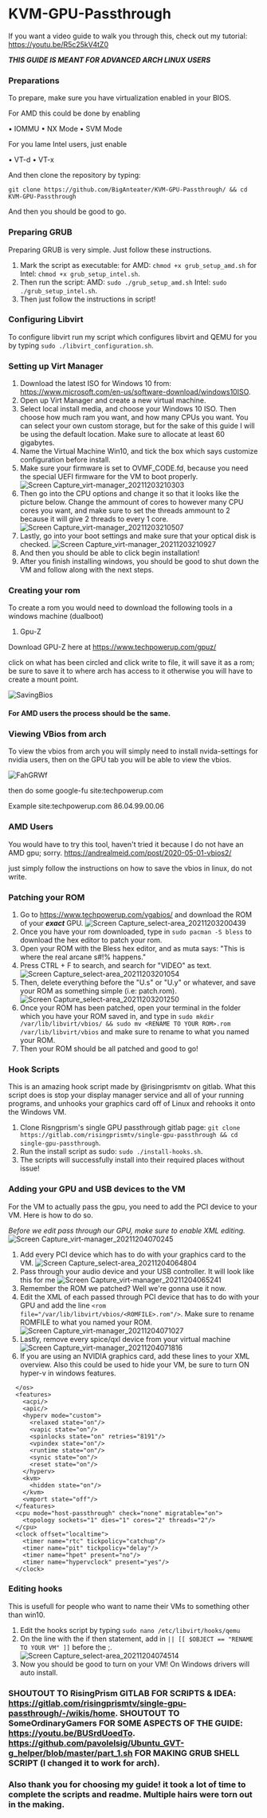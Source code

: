 # KVM-GPU-Passthrough

If you want a video guide to walk you through this, check out my tutorial: https://youtu.be/R5c25kV4tZ0

***THIS GUIDE IS MEANT FOR ADVANCED ARCH LINUX USERS***

### Preparations

To prepare, make sure you have virtualization enabled in your BIOS.

For AMD this could be done by enabling

  • IOMMU
  • NX Mode
  • SVM Mode

For you lame Intel users, just enable

  • VT-d
  • VT-x

And then clone the repository by typing:

```
git clone https://github.com/BigAnteater/KVM-GPU-Passthrough/ && cd KVM-GPU-Passthrough
```

And then you should be good to go.

### Preparing GRUB

Preparing GRUB is very simple. Just follow these instructions.

1) Mark the script as executable: for AMD: ``chmod +x grub_setup_amd.sh`` for Intel: ``chmod +x grub_setup_intel.sh``.
2) Then run the script: AMD: ``sudo ./grub_setup_amd.sh`` Intel: ``sudo ./grub_setup_intel.sh``.
3) Then just follow the instructions in script!

### Configuring Libvirt

To configure libvirt run my script which configures libvirt and QEMU for you by typing ``sudo ./libvirt_configuration.sh``.

### Setting up Virt Manager

1) Download the latest ISO for Windows 10 from: https://www.microsoft.com/en-us/software-download/windows10ISO.
2) Open up Virt Manager and create a new virtual machine.
3) Select local install media, and choose your Windows 10 ISO. Then choose how much ram you want, and how many CPUs you want. You can select your own custom storage, but for the sake of this guide I will be using the default location. Make sure to allocate at least 60 gigabytes.
5) Name the Virtual Machine Win10, and tick the box which says customize configuration before install.
6) Make sure your firmware is set to OVMF_CODE.fd, because you need the special UEFI firmware for the VM to boot properly.
![Screen Capture_virt-manager_20211203210303](https://user-images.githubusercontent.com/77298458/144697907-4a5b9099-9415-45df-8a3c-a44274dde6e6.png)
7) Then go into the CPU options and change it so that it looks like the picture below. Change the ammount of cores to however many CPU cores you want, and make sure to set the threads ammount to 2 because it will give 2 threads to every 1 core.
![Screen Capture_virt-manager_20211203210507](https://user-images.githubusercontent.com/77298458/144697973-239be762-9928-4b9e-a475-9f5ed9bb112a.png)
8) Lastly, go into your boot settings and make sure that your optical disk is checked.
![Screen Capture_virt-manager_20211203210927](https://user-images.githubusercontent.com/77298458/144698047-39cfddde-aa28-4d4c-8f0b-bff81a5c21ca.png)
9) And then you should be able to click begin installation!
10) After you finish installing windows, you should be good to shut down the VM and follow along with the next steps.

### Creating your rom

To create a rom you would need to download the following tools in a windows machine (dualboot)

1) Gpu-Z

Download GPU-Z here at https://www.techpowerup.com/gpuz/

click on what has been circled and click write to file, it will save it as a rom; be sure to save it to where arch has access to it otherwise you will have to create a mount point.

![SavingBios](https://user-images.githubusercontent.com/68661602/150429190-1fa45b23-c6b0-4a4b-9d32-ed4f98c453d8.png)

#### For AMD users the process should be the same.

### Viewing VBios from arch

To view the vbios from arch you will simply need to install nvida-settings for nvidia users, then on the GPU tab you will be able to view the vbios.

![FahGRWf](https://user-images.githubusercontent.com/68661602/150429338-c041e1c9-3f23-4bd8-ab5a-3570580a03bf.png)

then do some google-fu site:techpowerup.com  <vbios goes here>
  
  Example site:techpowerup.com 86.04.99.00.06

### AMD Users

You would have to try this tool, haven't tried it because I do not have an AMD gpu; sorry.
https://andrealmeid.com/post/2020-05-01-vbios2/

just simply follow the instructions on how to save the vbios in linux, do not write.


### Patching your ROM

1) Go to https://www.techpowerup.com/vgabios/ and download the ROM of your ***exact*** GPU.
![Screen Capture_select-area_20211203200439](https://user-images.githubusercontent.com/77298458/144696258-5a424e34-236a-4e20-adf7-723068707712.png)
2) Once you have your rom downloaded, type in ``sudo pacman -S bless`` to download the hex editor to patch your rom.
3) Open your ROM with the Bless hex editor, and as muta says: "This is where the real arcane s#!% happens."
4) Press CTRL + F to search, and search for "VIDEO" as text.
![Screen Capture_select-area_20211203201054](https://user-images.githubusercontent.com/77298458/144696438-6e7afb3e-b808-4bc7-a0be-8683c046f445.png)
5) Then, delete everything before the "U.s" or "U.y" or whatever, and save your ROM as something simple (i.e: patch.rom).
![Screen Capture_select-area_20211203201250](https://user-images.githubusercontent.com/77298458/144696539-44ce50f6-c6fd-4d2d-9564-3be3fd663585.png)
6) Once your ROM has been patched, open your terminal in the folder which you have your ROM saved in, and type in ``sudo mkdir /var/lib/libvirt/vbios/ && sudo mv <RENAME TO YOUR ROM>.rom /var/lib/libvirt/vbios`` and make sure to rename <RENAME TO YOUR ROM> to what you named your ROM.
7) Then your ROM should be all patched and good to go!

### Hook Scripts

This is an amazing hook script made by @risingprismtv on gitlab. What this script does is stop your display manager service and all of your running programs, and unhooks your graphics card off of Linux and rehooks it onto the Windows VM.

1) Clone Risngprism's single GPU passthrough gitlab page: ``git clone https://gitlab.com/risingprismtv/single-gpu-passthrough && cd single-gpu-passthrough``.
2) Run the install script as sudo: ``sudo ./install-hooks.sh``.
3) The scripts will successfully install into their required places without issue!

### Adding your GPU and USB devices to the VM

For the VM to actually pass the gpu, you need to add the PCI device to your VM. Here is how to do so.

*Before we edit pass through our GPU, make sure to enable XML editing.*
![Screen Capture_virt-manager_20211204070245](https://user-images.githubusercontent.com/77298458/144714348-ef5a9437-624e-41f7-b94f-9889722c993a.png)



1) Add every PCI device which has to do with your graphics card to the VM.
![Screen Capture_select-area_20211204064804](https://user-images.githubusercontent.com/77298458/144713848-a7918b97-5e1c-4961-b9ec-a9fc1259d777.png)
2) Pass through your audio device and your USB controller. It will look like this for me
![Screen Capture_virt-manager_20211204065241](https://user-images.githubusercontent.com/77298458/144714016-bf504808-f7ff-4a2f-b533-540d596e794c.png)
3) Remember the ROM we patched? Well we're gonna use it now. 
4) Edit the XML of each passed through PCI device that has to do with your GPU and add the line ``<rom file="/var/lib/libvirt/vbios/<ROMFILE>.rom"/>``. Make sure to rename ROMFILE to what you named your ROM.
![Screen Capture_virt-manager_20211204071027](https://user-images.githubusercontent.com/77298458/144714606-ac7d7cfe-b567-492a-a863-08557a58b5c8.png)
5) Lastly, remove every spice/qxl device from your virtual machine
![Screen Capture_virt-manager_20211204071816](https://user-images.githubusercontent.com/77298458/144714841-974cdf8e-57ef-448f-ae2a-cd45809ddae2.png)
6) If you are using an NVIDIA graphics card, add these lines to your XML overview. Also this could be used to hide your VM, be sure to turn ON hyper-v in windows features.
```
  </os>
  <features>
    <acpi/>
    <apic/>
    <hyperv mode="custom">
      <relaxed state="on"/>
      <vapic state="on"/>
      <spinlocks state="on" retries="8191"/>
      <vpindex state="on"/>
      <runtime state="on"/>
      <synic state="on"/>
      <reset state="on"/>
    </hyperv>
    <kvm>
      <hidden state="on"/>
    </kvm>
    <vmport state="off"/>
  </features>
  <cpu mode="host-passthrough" check="none" migratable="on">
    <topology sockets="1" dies="1" cores="2" threads="2"/>
  </cpu>
  <clock offset="localtime">
    <timer name="rtc" tickpolicy="catchup"/>
    <timer name="pit" tickpolicy="delay"/>
    <timer name="hpet" present="no"/>
    <timer name="hypervclock" present="yes"/>
  </clock>
```

### Editing hooks
This is usefull for people who want to name their VMs to something other than win10.

1) Edit the hooks script by typing ``sudo nano /etc/libvirt/hooks/qemu``
2) On the line with the if then statement, add in ``|| [[ $OBJECT == "RENAME TO YOUR VM" ]]`` before the ;.
![Screen Capture_select-area_20211204074514](https://user-images.githubusercontent.com/77298458/144715662-f66088d0-d0b7-44f7-a515-2df7419af11e.png)
3) Now you should be good to turn on your VM! On Windows drivers will auto install.


### SHOUTOUT TO RisingPrism GITLAB FOR SCRIPTS & IDEA: https://gitlab.com/risingprismtv/single-gpu-passthrough/-/wikis/home. SHOUTOUT TO SomeOrdinaryGamers FOR SOME ASPECTS OF THE GUIDE: https://youtu.be/BUSrdUoedTo. https://github.com/pavolelsig/Ubuntu_GVT-g_helper/blob/master/part_1.sh FOR MAKING GRUB SHELL SCRIPT (I changed it to work for arch).

### Also thank you for choosing my guide! it took a lot of time to complete the scripts and readme. Multiple hairs were torn out in the making.
